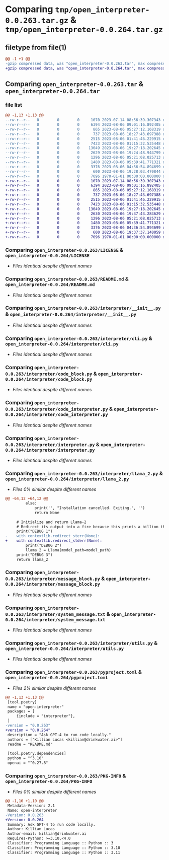 # Comparing `tmp/open_interpreter-0.0.263.tar.gz` & `tmp/open_interpreter-0.0.264.tar.gz`

## filetype from file(1)

```diff
@@ -1 +1 @@
-gzip compressed data, was "open_interpreter-0.0.263.tar", max compression
+gzip compressed data, was "open_interpreter-0.0.264.tar", max compression
```

## Comparing `open_interpreter-0.0.263.tar` & `open_interpreter-0.0.264.tar`

### file list

```diff
@@ -1,13 +1,13 @@
--rw-r--r--   0        0        0     1070 2023-07-14 08:56:39.307343 open_interpreter-0.0.263/LICENSE
--rw-r--r--   0        0        0     6394 2023-08-06 09:01:16.892405 open_interpreter-0.0.263/README.md
--rw-r--r--   0        0        0      865 2023-08-06 05:27:12.168319 open_interpreter-0.0.263/interpreter/__init__.py
--rw-r--r--   0        0        0      737 2023-08-06 18:27:43.697388 open_interpreter-0.0.263/interpreter/cli.py
--rw-r--r--   0        0        0     2515 2023-08-06 01:41:46.229915 open_interpreter-0.0.263/interpreter/code_block.py
--rw-r--r--   0        0        0     7423 2023-08-06 01:15:32.535448 open_interpreter-0.0.263/interpreter/code_interpreter.py
--rw-r--r--   0        0        0    13049 2023-08-06 19:27:18.202645 open_interpreter-0.0.263/interpreter/interpreter.py
--rw-r--r--   0        0        0     2629 2023-08-06 19:24:48.944799 open_interpreter-0.0.263/interpreter/llama_2.py
--rw-r--r--   0        0        0     1296 2023-08-06 05:21:08.025713 open_interpreter-0.0.263/interpreter/message_block.py
--rw-r--r--   0        0        0     1480 2023-08-06 05:39:41.771321 open_interpreter-0.0.263/interpreter/system_message.txt
--rw-r--r--   0        0        0     3376 2023-08-06 04:36:54.894699 open_interpreter-0.0.263/interpreter/utils.py
--rw-r--r--   0        0        0      600 2023-08-06 19:28:03.470844 open_interpreter-0.0.263/pyproject.toml
--rw-r--r--   0        0        0     7096 1970-01-01 00:00:00.000000 open_interpreter-0.0.263/PKG-INFO
+-rw-r--r--   0        0        0     1070 2023-07-14 08:56:39.307343 open_interpreter-0.0.264/LICENSE
+-rw-r--r--   0        0        0     6394 2023-08-06 09:01:16.892405 open_interpreter-0.0.264/README.md
+-rw-r--r--   0        0        0      865 2023-08-06 05:27:12.168319 open_interpreter-0.0.264/interpreter/__init__.py
+-rw-r--r--   0        0        0      737 2023-08-06 18:27:43.697388 open_interpreter-0.0.264/interpreter/cli.py
+-rw-r--r--   0        0        0     2515 2023-08-06 01:41:46.229915 open_interpreter-0.0.264/interpreter/code_block.py
+-rw-r--r--   0        0        0     7423 2023-08-06 01:15:32.535448 open_interpreter-0.0.264/interpreter/code_interpreter.py
+-rw-r--r--   0        0        0    13049 2023-08-06 19:27:18.202645 open_interpreter-0.0.264/interpreter/interpreter.py
+-rw-r--r--   0        0        0     2630 2023-08-06 19:37:43.284629 open_interpreter-0.0.264/interpreter/llama_2.py
+-rw-r--r--   0        0        0     1296 2023-08-06 05:21:08.025713 open_interpreter-0.0.264/interpreter/message_block.py
+-rw-r--r--   0        0        0     1480 2023-08-06 05:39:41.771321 open_interpreter-0.0.264/interpreter/system_message.txt
+-rw-r--r--   0        0        0     3376 2023-08-06 04:36:54.894699 open_interpreter-0.0.264/interpreter/utils.py
+-rw-r--r--   0        0        0      600 2023-08-06 19:37:37.140059 open_interpreter-0.0.264/pyproject.toml
+-rw-r--r--   0        0        0     7096 1970-01-01 00:00:00.000000 open_interpreter-0.0.264/PKG-INFO
```

### Comparing `open_interpreter-0.0.263/LICENSE` & `open_interpreter-0.0.264/LICENSE`

 * *Files identical despite different names*

### Comparing `open_interpreter-0.0.263/README.md` & `open_interpreter-0.0.264/README.md`

 * *Files identical despite different names*

### Comparing `open_interpreter-0.0.263/interpreter/__init__.py` & `open_interpreter-0.0.264/interpreter/__init__.py`

 * *Files identical despite different names*

### Comparing `open_interpreter-0.0.263/interpreter/cli.py` & `open_interpreter-0.0.264/interpreter/cli.py`

 * *Files identical despite different names*

### Comparing `open_interpreter-0.0.263/interpreter/code_block.py` & `open_interpreter-0.0.264/interpreter/code_block.py`

 * *Files identical despite different names*

### Comparing `open_interpreter-0.0.263/interpreter/code_interpreter.py` & `open_interpreter-0.0.264/interpreter/code_interpreter.py`

 * *Files identical despite different names*

### Comparing `open_interpreter-0.0.263/interpreter/interpreter.py` & `open_interpreter-0.0.264/interpreter/interpreter.py`

 * *Files identical despite different names*

### Comparing `open_interpreter-0.0.263/interpreter/llama_2.py` & `open_interpreter-0.0.264/interpreter/llama_2.py`

 * *Files 0% similar despite different names*

```diff
@@ -64,12 +64,12 @@
         else:
             print('', "Installation cancelled. Exiting.", '')
             return None
 
     # Initialize and return Llama-2
     # Redirect its output into a fire because this prints a billion things
     print("DEBUG 1")
-    with contextlib.redirect_sterr(None):  
+    with contextlib.redirect_stderr(None):  
         print("DEBUG 2")
         llama_2 = Llama(model_path=model_path)
     print("DEBUG 3")
     return llama_2
```

### Comparing `open_interpreter-0.0.263/interpreter/message_block.py` & `open_interpreter-0.0.264/interpreter/message_block.py`

 * *Files identical despite different names*

### Comparing `open_interpreter-0.0.263/interpreter/system_message.txt` & `open_interpreter-0.0.264/interpreter/system_message.txt`

 * *Files identical despite different names*

### Comparing `open_interpreter-0.0.263/interpreter/utils.py` & `open_interpreter-0.0.264/interpreter/utils.py`

 * *Files identical despite different names*

### Comparing `open_interpreter-0.0.263/pyproject.toml` & `open_interpreter-0.0.264/pyproject.toml`

 * *Files 2% similar despite different names*

```diff
@@ -1,13 +1,13 @@
 [tool.poetry]
 name = "open-interpreter"
 packages = [
     {include = "interpreter"},
 ]
-version = "0.0.263"
+version = "0.0.264"
 description = "Ask GPT-4 to run code locally."
 authors = ["Killian Lucas <killian@drinkwater.ai>"]
 readme = "README.md"
 
 [tool.poetry.dependencies]
 python = "^3.10"
 openai = "^0.27.8"
```

### Comparing `open_interpreter-0.0.263/PKG-INFO` & `open_interpreter-0.0.264/PKG-INFO`

 * *Files 0% similar despite different names*

```diff
@@ -1,10 +1,10 @@
 Metadata-Version: 2.1
 Name: open-interpreter
-Version: 0.0.263
+Version: 0.0.264
 Summary: Ask GPT-4 to run code locally.
 Author: Killian Lucas
 Author-email: killian@drinkwater.ai
 Requires-Python: >=3.10,<4.0
 Classifier: Programming Language :: Python :: 3
 Classifier: Programming Language :: Python :: 3.10
 Classifier: Programming Language :: Python :: 3.11
```

